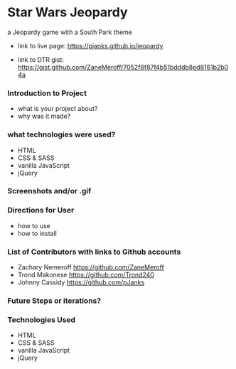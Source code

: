 # Star Wars Jeopardy
a Jeopardy game with a South Park theme

- link to live page: https://pjanks.github.io/jeopardy

- link to DTR gist: https://gist.github.com/ZaneMeroff/7052f8f87f4b51bdddb8ed8161b2b04a

### Introduction to Project
- what is your project about? 
- why was it made?

### what technologies were used?
- HTML
- CSS & SASS
- vanilla JavaScript
- jQuery

### Screenshots and/or .gif


### Directions for User
- how to use
- how to install

### List of Contributors with links to Github accounts
- Zachary Nemeroff https://github.com/ZaneMeroff
- Trond Makonese https://github.com/Trond240
- Johnny Cassidy https://github.com/pJanks

### Future Steps or iterations?

### Technologies Used
- HTML
- CSS & SASS
- vanilla JavaScript
- jQuery

